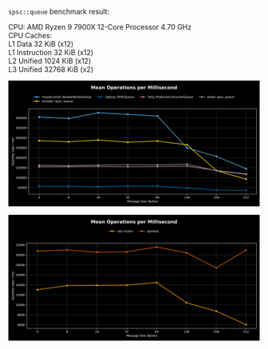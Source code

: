 `spsc::queue` benchmark result:

CPU: AMD Ryzen 9 7900X 12-Core Processor 4.70 GHz<br>
CPU Caches:<br>
L1 Data 32 KiB (x12)<br>
L1 Instruction 32 KiB (x12)<br>
L2 Unified 1024 KiB (x12)<br>
L3 Unified 32768 KiB (x2)

![SPSC Queue Throughput](benchmark/spsc_bench.svg)

![SPSC Queue Throughput](benchmark/spsc_bench_locks.svg)